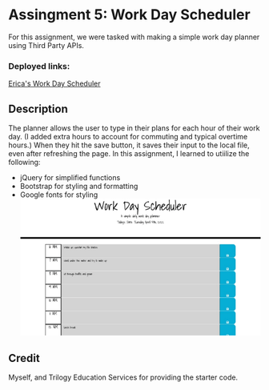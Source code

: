 #  Assingment 5:  Work Day Scheduler
For this assignment, we were tasked with making a simple work day planner using Third Party APIs.

### Deployed links:
[Erica's Work Day Scheduler](https://ericabreig.github.io/hw-5-scheduler/)

## Description
The planner allows the user to type in their plans for each hour of their work day.
(I added extra hours to account for commuting and typical overtime hours.)
When they hit the save button, it saves their input to the local file, even after refreshing the page.
In this assignment, I learned to utiilize the following:
- jQuery for simplified functions
- Bootstrap for styling and formatting
- Google fonts for styling
![A user clicks on slots on the color-coded calendar and edits the events.](./assets/images/dailyworkplanner.gif)

## Credit
Myself, and Trilogy Education Services for providing the starter code.